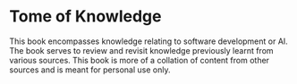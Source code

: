 # Tome of Knowledge

This book encompasses knowledge relating to software development or AI. The book serves to review and revisit knowledge previously learnt from various sources. This book is more of a collation of content from other sources and is meant for personal use only.

```{tableofcontents}
```

